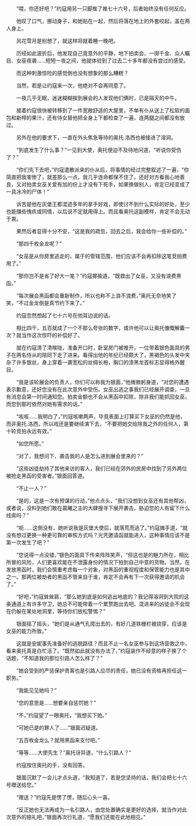 　　“喂，你还好吧？”约寇用另一只脚推了推七十六号，后者始终没有任何反应。

　　他叹了口气，挪动身子，和她贴在一起，然后将落在地上的外套咬起，盖在两人身上。

　　风花雪月是别想了，就这样将就着睡一晚吧。

　　历经如此波折后，他发现自己竟意外的平静，地下拍卖会、一掷千金、众人瞩目、女巫夜袭……短短一夜之间，他就体验到了过去二十多年都没有尝过的感受。

　　而这种刺激惊险的感觉倒也没有想象的那么糟糕？

　　当然，若是让约寇来一次，他绝对不会再同意了。

　　一夜几乎无眠，迷迷糊糊挨到展会的人发现他们俩时，已是隔天的中午。

　　接着约寇很快被转移到了一件宽敞舒适的大屋里，不单有仆从送上了松软的面包和新榨的果汁，还有侍女替他把全身上下都检查了一遍，连两腿之间都没有放过。

　　另外在他的要求下，一直在外头焦急等待的奥托.洛西也被接进了溶洞。

　　“到底发生了什么事？”一见到大使，奥托便迫不及待地问道，“听说你受伤了？”

　　“你们先下去吧，”约寇遣散派来的仆从后，将事情的经过完整叙述了一遍，“你简直把我害惨了，就差那么一点，我几乎连命都保不住了。还好对方看我心地善良，又对拍卖女巫关爱有加的份上才没有下死手，如果换做别人，肯定已经变成了一具冰冷的尸体！”

　　诉苦是他在灰堡王都混迹多年的拿手好戏，即使讨不到什么实际的好处，至少也能赚些愧疚或同情，以后说不定就用得上。而且看奥托这副模样，肯定不会无动于衷。

　　果然后者显得十分不安，“这是我的疏忽，回去之后，我会给你一些补偿的。”

　　“那四千枚金龙呢？”

　　“女巫是从你房里逃走的，属于的管辖范围，他们应该不会再扣除这笔竞拍费用了。”

　　“那你岂不是省了好大一笔？”约寇揶揄道，“既救出了女巫，又没有浪费黑函。”

　　“每次展会黑函都会重新制作，所以也称不上浪不浪费，”奥托无奈地笑了笑，“不过金龙倒是真节约下来了。”

　　约寇忽然想起了七十六号在他耳边说的话。

　　相比四千，五百就成了一个不那么夸张的数字，或许他可以让奥托慷慨解囊一次？就当作这次惊吓的补偿好了。

　　就在约寇清了清喉咙，准备开口时，卧室房门被推开，一位带着银色面具的男子在两名侍从的陪同下走了进来。看得出他的年纪已经颇大了，黑褐色的头发中夹杂了许多银丝，身上穿着一袭宽松的丝绸长袍，胸口的漆黑龙首标志显得格外醒目。

　　“我是该轮展会的负责人，你们可以称我为银面，”他微微躬身道，“对您的遭遇表示歉意，还好您没有在此次意外中受伤。女巫出逃之事我们已经展开调查，一旦有消息会第一时间通知您。拍卖金额也不会从黑函中扣除，除非我们能抓回女巫，而您到那时依然对她有需求的话。”

　　“咳咳……我明白了，”约寇咳嗽两声，毕竟表面上打算买下女巫的仍然是他，而非奥托.洛西，所以戏还是要继续演下去，“不要把她交给除我之外的任何人，第十轮竞拍永远有效。”

　　“如您所愿。”

　　“对了，我想问下，袭击我的人是怎么进到展会里来的？”

　　“这些凶徒劫持了其他来访的客人，我们已经在郊外的民房中找到了另外两位被抢走黑函的受害者。”银面回答道。

　　“不止一人？”

　　“是的，这是一次有预谋的行动，”他点点头，“我们没想到女巫还有其他帮凶，或者说，没料到她们敢在晨曦之主的大肆搜寻下展开袭击。胁迫您的人有留下什么线索吗？”

　　“呃……这倒没有，她听说我是灰堡大使后，就落荒而逃了。”约寇摊手道，“就没有想过更换一种更可靠的审核方式吗？光凭邀请函就能进入，这种事情应该不是第一次发生了吧？”

　　“您说得一点没错，”银色的面具下传来阵阵笑声，“但这也是的魅力所在，相比所冒的风险，人们更喜欢能在不泄露身份的情况下拍到自己中意的货物。当然，在发放黑函时，我们会慎重考虑每一个对象，对黑函的重视程度和保管能力也是其中之一。那两位被劫者的黑函不管来自于谁，肯定不会再有下一次获得邀请的机会了。”

　　“好吧，”约寇耸耸肩，“那么她到底是如何逃出地底的？我记得溶洞到大院的这条通道上有许多守卫，她总不可能带着一个累赘跑出去吧。混进来的凶徒会不会现在仍躲在某处地洞里，等待你们放松警惕？”

　　银面摇了摇头，“她们是从通气孔爬出去的，有好几道铁栅栏被烧穿，应该是女巫的能力所致。”

　　这就是安妮事先准备好的逃脱路径？而且不止一名女巫参与到这场营救之中，看来奥托真是白忙活了。“既然如此就没有办法了，”约寇装作不经意的样子换了个话题，“不知道我的那位引路人怎么样了？”

　　“她会受到的严惩保护贵客也是引路人应尽的责任，她已没有资格再担任这一职务。”

　　“我能见见她吗？”

　　“您的意思是……想要亲自惩罚她？”

　　“不，”约寇望了一眼奥托，“我想买下她。”

　　“可她已是的罪人了……”银面迟疑道。

　　“五百枚金龙么？就用黑函来支付吧。”

　　“等等……大使先生？”奥托讶异道，“什么引路人？”

　　约寇按住奥托的手，没有回答。

　　银面沉默了一会儿才点头道，“我知道了，若是您坚持的话，我们会把七十六号赠送给您。”

　　“赠送？”约寇先是愣了愣，随后心头一喜。

　　“反正她也无法再成为一名引路人，由您处置确实是更好的选择，就当作对此次意外的赔礼吧，”银面再次行礼道，“愿我们还能在此地相见。”
